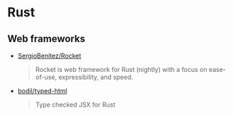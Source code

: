 # Rust

## Web frameworks

- [SergioBenitez/Rocket](https://github.com/SergioBenitez/Rocket)

  > Rocket is web framework for Rust (nightly) with a focus on ease-of-use, expressibility, and speed.

- [bodil/typed-html](https://github.com/bodil/typed-html)

  > Type checked JSX for Rust
